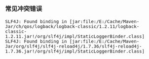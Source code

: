 <span  style="font-family: Simsun,serif; font-size: 17px; ">

### 常见冲突错误

~~~
SLF4J: Found binding in [jar:file:/E:/Cache/Maven-Jar/ch/qos/logback/logback-classic/1.2.11/logback-classic-1.2.11.jar!/org/slf4j/impl/StaticLoggerBinder.class]
SLF4J: Found binding in [jar:file:/E:/Cache/Maven-Jar/org/slf4j/slf4j-reload4j/1.7.36/slf4j-reload4j-1.7.36.jar!/org/slf4j/impl/StaticLoggerBinder.class]
~~~

</span>